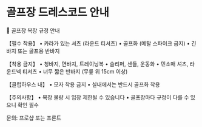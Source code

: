 # 골프장 드레스코드 안내

👔 골프장 복장 규정 안내

【필수 착용】
• 카라가 있는 셔츠 (라운드 티셔츠)
• 골프화 (메탈 스파이크 금지)
• 긴바지 또는 골프용 반바지

【착용 금지】
• 청바지, 면바지, 트레이닝복
• 슬리퍼, 샌들, 운동화
• 민소매 셔츠, 라운드넥 티셔츠
• 너무 짧은 반바지 (무릎 위 15cm 이상)

【클럽하우스 내】
• 모자 착용 금지
• 실내에서는 반드시 골프화 착용

【주의사항】
• 복장 불량 시 입장 제한될 수 있습니다
• 골프장마다 규정이 다를 수 있으니 확인 필수

문의: 프로샵 또는 프론트
